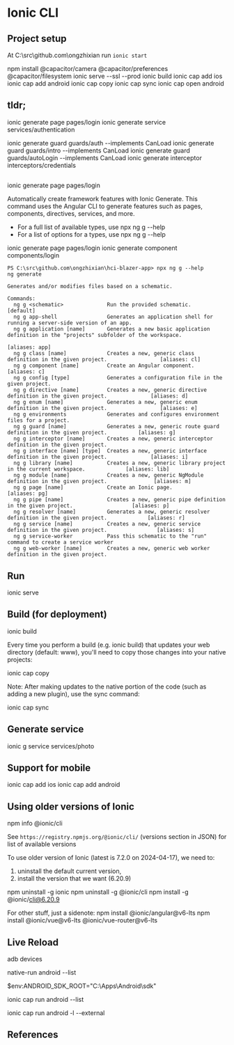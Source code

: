 # Ionic CLI

## Project setup

At C:\src\github.com\ongzhixian
run `ionic start`

npm install @capacitor/camera @capacitor/preferences @capacitor/filesystem
ionic serve --ssl --prod
ionic build
ionic cap add ios
ionic cap add android
ionic cap copy
ionic cap sync
ionic cap open android



## tldr;

ionic generate page pages/login
ionic generate service services/authentication

ionic generate guard guards/auth --implements CanLoad
ionic generate guard guards/intro --implements CanLoad
ionic generate guard guards/autoLogin --implements CanLoad
ionic generate interceptor interceptors/credentials

## 

ionic generate page pages/login

Automatically create framework features with Ionic Generate. 
This command uses the Angular CLI to generate features such as pages, components, directives, services, and more.

- For a full list of available types, use npx ng g --help
- For a list of options for a types, use npx ng g <type> --help


ionic generate page pages/login
ionic generate component components/login

```
PS C:\src\github.com\ongzhixian\hci-blazer-app> npx ng g --help
ng generate

Generates and/or modifies files based on a schematic.

Commands:
  ng g <schematic>              Run the provided schematic.                                                       [default]
  ng g app-shell                Generates an application shell for running a server-side version of an app.
  ng g application [name]       Generates a new basic application definition in the "projects" subfolder of the workspace. 
                                                                                                             [aliases: app]
  ng g class [name]             Creates a new, generic class definition in the given project.                 [aliases: cl]
  ng g component [name]         Create an Angular component.                                                   [aliases: c]
  ng g config [type]            Generates a configuration file in the given project.
  ng g directive [name]         Creates a new, generic directive definition in the given project.              [aliases: d]
  ng g enum [name]              Generates a new, generic enum definition in the given project.                 [aliases: e]
  ng g environments             Generates and configures environment files for a project.
  ng g guard [name]             Generates a new, generic route guard definition in the given project.          [aliases: g]
  ng g interceptor [name]       Creates a new, generic interceptor definition in the given project.
  ng g interface [name] [type]  Creates a new, generic interface definition in the given project.              [aliases: i]
  ng g library [name]           Creates a new, generic library project in the current workspace.             [aliases: lib]
  ng g module [name]            Creates a new, generic NgModule definition in the given project.               [aliases: m]
  ng g page [name]              Create an Ionic page.                                                         [aliases: pg]
  ng g pipe [name]              Creates a new, generic pipe definition in the given project.                   [aliases: p]
  ng g resolver [name]          Generates a new, generic resolver definition in the given project.             [aliases: r]
  ng g service [name]           Creates a new, generic service definition in the given project.                [aliases: s]
  ng g service-worker           Pass this schematic to the "run" command to create a service worker
  ng g web-worker [name]        Creates a new, generic web worker definition in the given project.
```


## Run

ionic serve

## Build (for deployment)

ionic build

Every time you perform a build (e.g. ionic build) that updates your web directory (default: www), you'll need to copy those changes into your native projects:


ionic cap copy

Note: After making updates to the native portion of the code (such as adding a new plugin), use the sync command:

ionic cap sync


## Generate service

ionic g service services/photo

## Support for mobile

ionic cap add ios
ionic cap add android


## Using older versions of Ionic 

npm info @ionic/cli

See `https://registry.npmjs.org/@ionic/cli/` (versions section in JSON) for list of available versions

To use older version of Ionic (latest is 7.2.0 on 2024-04-17), we need to:
1.  uninstall the default current version, 
2.  install the version that we want (6.20.9)

npm uninstall -g ionic
npm uninstall -g @ionic/cli
npm install -g @ionic/cli@6.20.9


For other stuff, just a sidenote:
npm install @ionic/angular@v6-lts
npm install @ionic/vue@v6-lts @ionic/vue-router@v6-lts


## Live Reload

adb devices 

native-run android --list

$env:ANDROID_SDK_ROOT="C:\Apps\Android\sdk"

ionic cap run android --list

ionic cap run android -l --external

## References



